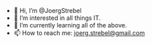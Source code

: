 - 👋 Hi, I’m @JoergStrebel
- 👀 I’m interested in all things IT. 
- 🌱 I’m currently learning all of the above.
- 📫 How to reach me: joerg.strebel@gmail.com


